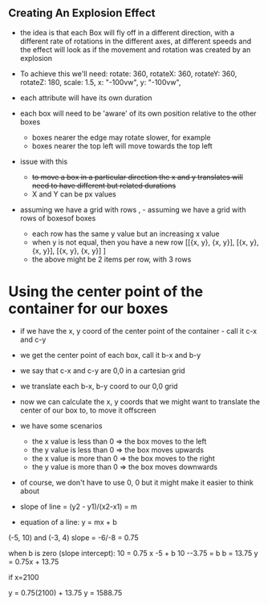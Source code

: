 ## Creating An Explosion Effect

- the idea is that each Box will fly off in a different direction, with a different rate of rotations in the different axes, at different speeds and the effect will look as if the movement and rotation was created by an explosion

- To achieve this we'll need:
  rotate: 360,
  rotateX: 360,
  rotateY: 360,
  rotateZ: 180,
  scale: 1.5,
  x: "-100vw",
  y: "-100vw",

- each attribute will have its own duration
- each box will need to be 'aware' of its own position relative to the other boxes
  - boxes nearer the edge may rotate slower, for example
  - boxes nearer the top left will move towards the top left
- issue with this
  - ~~to move a box in a particular direction the x and y translates will
    need to have different but related durations~~
  - X and Y can be px values
- assuming we have a grid with rows , - assuming we have a grid with rows of boxesof boxes
  - each row has the same y value but an increasing x value
  - when y is not equal, then you have a new row
    [[{x, y}, {x, y}], [{x, y}, {x, y}], [{x, y}, {x, y}] ]
  - the above might be 2 items per row, with 3 rows

# Using the center point of the container for our boxes

- if we have the x, y coord of the center point of the container - call it c-x and c-y
- we get the center point of each box, call it b-x and b-y
- we say that c-x and c-y are 0,0 in a cartesian grid
- we translate each b-x, b-y coord to our 0,0 grid
- now we can calculate the x, y coords that we might want to translate the center of our box to, to move it offscreen
- we have some scenarios
  - the x value is less than 0 => the box moves to the left
  - the y value is less than 0 => the box moves upwards
  - the x value is more than 0 => the box moves to the right
  - the y value is more than 0 => the box moves downwards
- of course, we don't have to use 0, 0 but it might make it easier to think about

- slope of line = (y2 - y1)/(x2-x1) = m
- equation of a line: y = mx + b

(-5, 10) and (-3, 4)
slope = -6/-8 = 0.75

when b is zero (slope intercept):
10 = 0.75 x -5 + b
10 --3.75 = b
b = 13.75
y = 0.75x + 13.75

if x=2100

y = 0.75(2100) + 13.75
y = 1588.75
